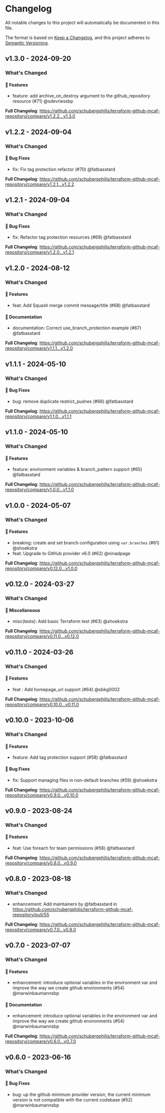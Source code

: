 # Changelog

All notable changes to this project will automatically be documented in this file.

The format is based on [Keep a Changelog](https://keepachangelog.com/en/1.0.0/),
and this project adheres to [Semantic Versioning](https://semver.org/spec/v2.0.0.html).

## v1.3.0 - 2024-09-20

### What's Changed

#### 🚀 Features

* feature: add archive_on_destroy argument to the github_repository resource (#71) @sdevriessbp

**Full Changelog**: https://github.com/schubergphilis/terraform-github-mcaf-repository/compare/v1.2.2...v1.3.0

## v1.2.2 - 2024-09-04

### What's Changed

#### 🐛 Bug Fixes

* fix: Fix tag protection refactor (#70) @fatbasstard

**Full Changelog**: https://github.com/schubergphilis/terraform-github-mcaf-repository/compare/v1.2.1...v1.2.2

## v1.2.1 - 2024-09-04

### What's Changed

#### 🐛 Bug Fixes

* fix: Refactor tag protection resources (#69) @fatbasstard

**Full Changelog**: https://github.com/schubergphilis/terraform-github-mcaf-repository/compare/v1.2.0...v1.2.1

## v1.2.0 - 2024-08-12

### What's Changed

#### 🚀 Features

* feat: Add Squash merge commit message/title (#68) @fatbasstard

#### 📖 Documentation

* documentation: Correct use_branch_protection example (#67) @fatbasstard

**Full Changelog**: https://github.com/schubergphilis/terraform-github-mcaf-repository/compare/v1.1.1...v1.2.0

## v1.1.1 - 2024-05-10

### What's Changed

#### 🐛 Bug Fixes

* bug: remove duplicate restrict_pushes (#66) @fatbasstard

**Full Changelog**: https://github.com/schubergphilis/terraform-github-mcaf-repository/compare/v1.1.0...v1.1.1

## v1.1.0 - 2024-05-10

### What's Changed

#### 🚀 Features

* feature: environment variables & branch_pattern support (#65) @fatbasstard

**Full Changelog**: https://github.com/schubergphilis/terraform-github-mcaf-repository/compare/v1.0.0...v1.1.0

## v1.0.0 - 2024-05-07

### What's Changed

#### 🚀 Features

* breaking: create and set branch configuration using `var.branches` (#61) @shoekstra
* feat: Upgrade to GitHub provider v6.0 (#62) @ninadpage

**Full Changelog**: https://github.com/schubergphilis/terraform-github-mcaf-repository/compare/v0.12.0...v1.0.0

## v0.12.0 - 2024-03-27

### What's Changed

#### 🧺 Miscellaneous

* misc(tests): Add basic Terraform test (#63) @shoekstra

**Full Changelog**: https://github.com/schubergphilis/terraform-github-mcaf-repository/compare/v0.11.0...v0.12.0

## v0.11.0 - 2024-03-26

### What's Changed

#### 🚀 Features

* feat : Add homepage_url support (#64) @sbkg0002

**Full Changelog**: https://github.com/schubergphilis/terraform-github-mcaf-repository/compare/v0.10.0...v0.11.0

## v0.10.0 - 2023-10-06

### What's Changed

#### 🚀 Features

- feature: Add tag protection support (#58) @fatbasstard

#### 🐛 Bug Fixes

- fix: Support managing files in non-default branches (#59) @shoekstra

**Full Changelog**: https://github.com/schubergphilis/terraform-github-mcaf-repository/compare/v0.9.0...v0.10.0

## v0.9.0 - 2023-08-24

### What's Changed

#### 🚀 Features

- feat: Use foreach for team permissions (#56) @fatbasstard

**Full Changelog**: https://github.com/schubergphilis/terraform-github-mcaf-repository/compare/v0.8.0...v0.9.0

## v0.8.0 - 2023-08-18

### What's Changed

- enhancement: Add maintainers by @fatbasstard in https://github.com/schubergphilis/terraform-github-mcaf-repository/pull/55

**Full Changelog**: https://github.com/schubergphilis/terraform-github-mcaf-repository/compare/v0.7.0...v0.8.0

## v0.7.0 - 2023-07-07

### What's Changed

#### 🚀 Features

- enhancement: introduce optional variables in the environment var and improve the way we create github environments (#54) @marwinbaumannsbp

#### 📖 Documentation

- enhancement: introduce optional variables in the environment var and improve the way we create github environments (#54) @marwinbaumannsbp

**Full Changelog**: https://github.com/schubergphilis/terraform-github-mcaf-repository/compare/v0.6.0...v0.7.0

## v0.6.0 - 2023-06-16

### What's Changed

#### 🐛 Bug Fixes

- bug: up the github minimum provider version, the current minimum version is not compatible with the current codebase (#52) @marwinbaumannsbp
